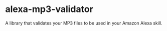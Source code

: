 # alexa-mp3-validator
A library that validates your MP3 files to be used in your Amazon Alexa skill.

